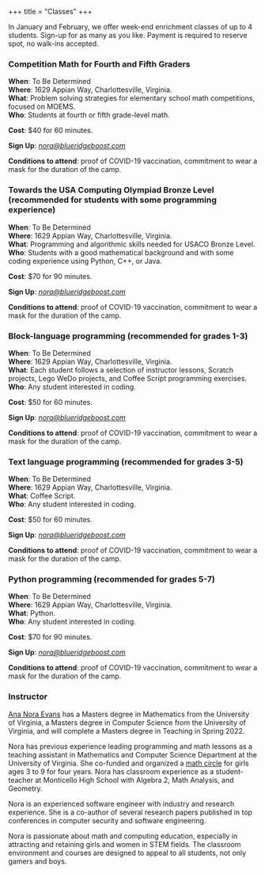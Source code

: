 +++
title = "Classes"
+++

In January and February, we offer week-end enrichment classes of up to 4 students. Sign-up for as many as you like. Payment is required to reserve spot, no walk-ins accepted.

### Competition Math for Fourth and Fifth Graders

**When**: To Be Determined       
**Where**: 1629 Appian Way, Charlottesville, Virginia.    
**What**: Problem solving strategies for elementary school math competitions, focused on MOEMS.     
**Who**: Students at fourth or fifth grade-level math.    

**Cost**: $40 for 60 minutes.

**Sign Up**: <a href="mailto:nora@blueridgeboost.com"><em>nora@blueridgeboost.com</em></a>

**Conditions to attend**: proof of COVID-19 vaccination, commitment to wear a mask for the duration of the camp.

### Towards the USA Computing Olympiad Bronze Level (recommended for students with some programming experience)

**When**: To Be Determined    
**Where**: 1629 Appian Way, Charlottesville, Virginia.    
**What**: Programming and algorithmic skills needed for USACO Bronze Level.    
**Who**: Students with a good mathematical background and with some coding experience using Python, C++, or Java.     

**Cost**: $70 for 90 minutes.

**Sign Up**: <a href="mailto:nora@blueridgeboost.com"><em>nora@blueridgeboost.com</em></a>

**Conditions to attend**: proof of COVID-19 vaccination, commitment to wear a mask for the duration of the camp.


### Block-language programming (recommended for grades 1-3)

**When**: To Be Determined    
**Where**: 1629 Appian Way, Charlottesville, Virginia.    
**What**: Each student follows a selection of instructor lessons, Scratch projects, Lego WeDo projects, and Coffee Script programming exercises.      
**Who**: Any student interested in coding.

**Cost**: $50 for 60 minutes.

**Sign Up**: <a href="mailto:nora@blueridgeboost.com"><em>nora@blueridgeboost.com</em></a>

**Conditions to attend**: proof of COVID-19 vaccination, commitment to wear a mask for the duration of the camp.


### Text language programming (recommended for grades 3-5)

**When**: To Be Determined    
**Where**: 1629 Appian Way, Charlottesville, Virginia.    
**What**: Coffee Script.       
**Who**: Any student interested in coding.

**Cost**: $50 for 60 minutes.

**Sign Up**: <a href="mailto:nora@blueridgeboost.com"><em>nora@blueridgeboost.com</em></a>

**Conditions to attend**: proof of COVID-19 vaccination, commitment to wear a mask for the duration of the camp.


### Python programming (recommended for grades 5-7)

**When**: To Be Determined    
**Where**: 1629 Appian Way, Charlottesville, Virginia.    
**What**: Python.     
**Who**: Any student interested in coding.       

**Cost**: $70 for 90 minutes.

**Sign Up**: <a href="mailto:nora@blueridgeboost.com"><em>nora@blueridgeboost.com</em></a>

**Conditions to attend**: proof of COVID-19 vaccination, commitment to wear a mask for the duration of the camp.

### Instructor

[Ana Nora Evans](//ananoraevans.org/) has a Masters degree in Mathematics from the University of
Virginia, a Masters degree in Computer Science from the University of
Virginia, and will complete a Masters degree in Teaching in Spring 2022. 

Nora has previous experience leading programming and math lessons as a teaching assistant in 
Mathematics and Computer Science Department at the University of Virginia. She co-funded and organized a [math circle](https://cvillemathcircle.org/) for girls ages 3 to 9 for four years. Nora has classroom experience as a student-teacher at Monticello High School with Algebra 2, Math Analysis, and Geometry.

Nora is an experienced software engineer with industry and research experience. She is a 
co-author of several research papers published in top conferences in computer security and software engineering.

Nora is passionate about math and computing education, especially in attracting and retaining girls and women in STEM fields. The classroom environment and courses are designed to appeal to all students, not only gamers and boys.





